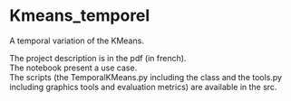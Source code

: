 # Kmeans_temporel
A temporal variation of the KMeans.

The project description is in the pdf (in french).<br>
The notebook present a use case.<br>
The scripts (the TemporalKMeans.py including the class and the tools.py including graphics tools and evaluation metrics) are available in the src.
